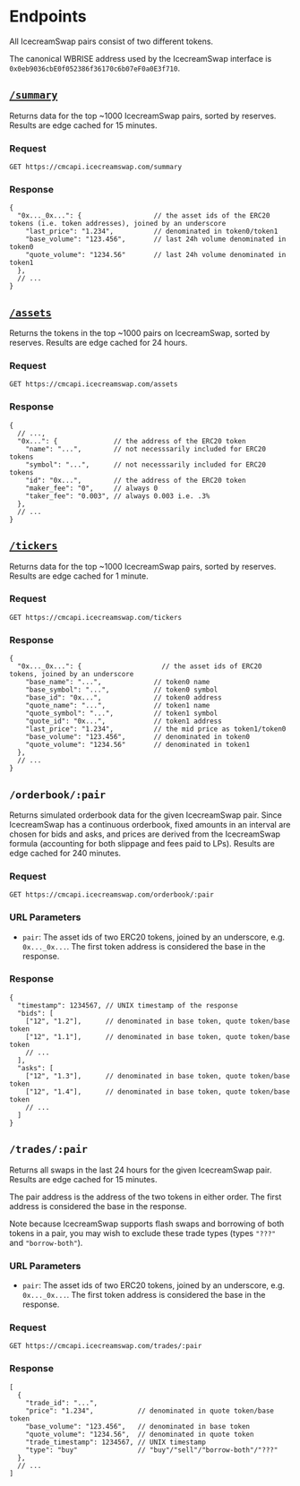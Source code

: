 # Endpoints

All IcecreamSwap pairs consist of two different tokens.

The canonical WBRISE address used by the IcecreamSwap interface is `0x0eb9036cbE0f052386f36170c6b07eF0a0E3f710`. 

## [`/summary`](https://cmcapi.icecreamswap.com/summary)

Returns data for the top ~1000 IcecreamSwap pairs, sorted by reserves. 
Results are edge cached for 15 minutes.

### Request

`GET https://cmcapi.icecreamswap.com/summary`

### Response

```json5
{
  "0x..._0x...": {                  // the asset ids of the ERC20 tokens (i.e. token addresses), joined by an underscore
    "last_price": "1.234",          // denominated in token0/token1
    "base_volume": "123.456",       // last 24h volume denominated in token0
    "quote_volume": "1234.56"       // last 24h volume denominated in token1
  },
  // ...
}
```

## [`/assets`](https://cmcapi.icecreamswap.com/assets)

Returns the tokens in the top ~1000 pairs on IcecreamSwap, sorted by reserves. 
Results are edge cached for 24 hours.

### Request

`GET https://cmcapi.icecreamswap.com/assets`

### Response

```json5
{
  // ...,
  "0x...": {              // the address of the ERC20 token
    "name": "...",        // not necesssarily included for ERC20 tokens
    "symbol": "...",      // not necesssarily included for ERC20 tokens
    "id": "0x...",        // the address of the ERC20 token
    "maker_fee": "0",     // always 0
    "taker_fee": "0.003", // always 0.003 i.e. .3%
  },
  // ...
}
```

## [`/tickers`](https://cmcapi.icecreamswap.com/tickers)

Returns data for the top ~1000 IcecreamSwap pairs, sorted by reserves.
Results are edge cached for 1 minute.

### Request

`GET https://cmcapi.icecreamswap.com/tickers`

### Response

```json5
{
  "0x..._0x...": {                    // the asset ids of ERC20 tokens, joined by an underscore
    "base_name": "...",             // token0 name
    "base_symbol": "...",           // token0 symbol
    "base_id": "0x...",             // token0 address
    "quote_name": "...",            // token1 name
    "quote_symbol": "...",          // token1 symbol
    "quote_id": "0x...",            // token1 address
    "last_price": "1.234",          // the mid price as token1/token0
    "base_volume": "123.456",       // denominated in token0
    "quote_volume": "1234.56"       // denominated in token1
  },
  // ...
}
```

## `/orderbook/:pair`

Returns simulated orderbook data for the given IcecreamSwap pair.
Since IcecreamSwap has a continuous orderbook, fixed amounts in an interval are chosen for bids and asks, 
and prices are derived from the IcecreamSwap formula (accounting for both slippage and fees paid to LPs). 
Results are edge cached for 240 minutes.

### Request

`GET https://cmcapi.icecreamswap.com/orderbook/:pair`

### URL Parameters

- `pair`: The asset ids of two ERC20 tokens, joined by an underscore, e.g. `0x..._0x...`. The first token address is considered the base in the response.

### Response

```json5
{
  "timestamp": 1234567, // UNIX timestamp of the response
  "bids": [
    ["12", "1.2"],      // denominated in base token, quote token/base token
    ["12", "1.1"],      // denominated in base token, quote token/base token
    // ...
  ],
  "asks": [
    ["12", "1.3"],      // denominated in base token, quote token/base token
    ["12", "1.4"],      // denominated in base token, quote token/base token
    // ...
  ]
}
```

## `/trades/:pair`

Returns all swaps in the last 24 hours for the given IcecreamSwap pair. 
Results are edge cached for 15 minutes.

The pair address is the address of the two tokens in either order.
The first address is considered the base in the response.

Note because IcecreamSwap supports flash swaps and borrowing of both tokens in a pair, you may wish to exclude these 
trade types (types `"???"` and `"borrow-both"`).

### URL Parameters

- `pair`: The asset ids of two ERC20 tokens, joined by an underscore, e.g. `0x..._0x...`. The first token address is considered the base in the response.

### Request

`GET https://cmcapi.icecreamswap.com/trades/:pair`

### Response

```json5
[
  {
    "trade_id": "...",
    "price": "1.234",           // denominated in quote token/base token
    "base_volume": "123.456",   // denominated in base token
    "quote_volume": "1234.56",  // denominated in quote token
    "trade_timestamp": 1234567, // UNIX timestamp
    "type": "buy"               // "buy"/"sell"/"borrow-both"/"???" 
  },
  // ...
]
```
